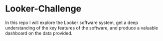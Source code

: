 # Looker-Challenge
In this repo I will explore the Looker software system, get a deep understanding of the key features of the software, and produce a valuable dashboard on the data provided.  
